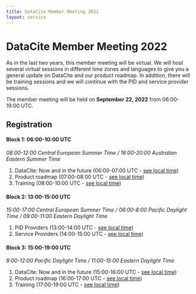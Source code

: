 ```yaml
---
title: DataCite Member Meeting 2022
layout: service
---
```


# DataCite Member Meeting 2022

As in the last two years, this member meeting will be virtual. We will host several virtual sessions in different time zones and languages to give you a general update on DataCite and our product roadmap. In addition, there will be training sessions and we will continue with the PID and service provider sessions.

The member meeting will be held on **September 22, 2022** from 06:00-19:00 UTC.

## Registration

#### Block 1: 06:00-10:00 UTC
*08:00-12:00 Central European Summer Time / 16:00-20:00 Australian Eastern Summer Time*

1. DataCite: Now and in the future (06:00-07:00 UTC - [see local time](https://www.timeanddate.com/worldclock/fixedtime.html?iso=20220922T06))
2. Product roadmap (07:00-08:00 UTC - [see local time](https://www.timeanddate.com/worldclock/fixedtime.html?iso=20220922T07))
3. Training (08:00-10:00 UTC - [see local time](https://www.timeanddate.com/worldclock/fixedtime.html?iso=20220922T08))

#### Block 2: 13:00-15:00 UTC
*15:00-17:00 Central European Summer Time / 06:00-8:00 Pacific Daylight Time / 09:00-11:00 Eastern Daylight Time*

1. PID Providers (13:00-14:00 UTC - [see local time](https://www.timeanddate.com/worldclock/fixedtime.html?iso=20220922T13))
2. Service Providers (14:00-15:00 UTC - [see local time](https://www.timeanddate.com/worldclock/fixedtime.html?iso=20220922T14))

#### Block 3: 15:00-19:00 UTC
*8:00-12:00 Pacific Daylight Time / 11:00-15:00 Eastern Daylight Time*

1. DataCite: Now and in the future (15:00-16:00 UTC - [see local time](https://www.timeanddate.com/worldclock/fixedtime.html?iso=20220922T15))
2. Product roadmap (16:00-17:00 UTC - [see local time](https://www.timeanddate.com/worldclock/fixedtime.html?iso=20220922T16))
3. Training (17:00-19:00 UTC - [see local time](https://www.timeanddate.com/worldclock/fixedtime.html?iso=20220922T17))
